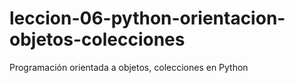 # leccion-06-python-orientacion-objetos-colecciones
Programación orientada a objetos, colecciones en Python
